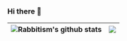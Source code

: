 ### Hi there :rabbit:

<!--
**rabbitism/rabbitism** is a ✨ _special_ ✨ repository because its `README.md` (this file) appears on your GitHub profile.

Here are some ideas to get you started:

- 🔭 I’m currently working on ...
- 🌱 I’m currently learning ...
- 👯 I’m looking to collaborate on ...
- 🤔 I’m looking for help with ...
- 💬 Ask me about ...
- 📫 How to reach me: ...
- 😄 Pronouns: ...
- ⚡ Fun fact: ...
-->

| <a><img align="center" src="https://github-readme-stats.vercel.app/api?username=rabbitism&show_icons=true&theme=transparent&hide_border=true" alt="Rabbitism's github stats" /></a> | <a><img align="center" src="https://github-readme-stats.vercel.app/api/top-langs/?username=rabbitism&layout=compact&theme=buefy&hide_border=true&hide=javascript,html,r" /></a> |
| ------------- | ------------- |
